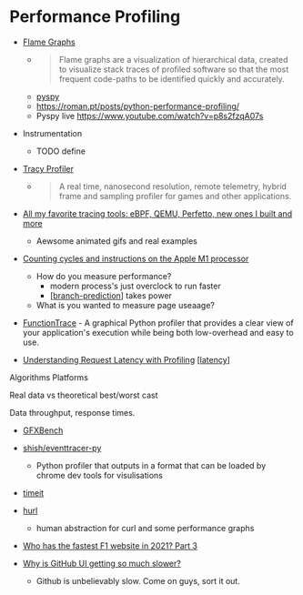 Performance Profiling
=====================

* [Flame Graphs](https://www.brendangregg.com/flamegraphs.html)
    * > Flame graphs are a visualization of hierarchical data, created to visualize stack traces of profiled software so that the most frequent code-paths to be identified quickly and accurately.
    * [pyspy](https://github.com/benfred/py-spy?tab=readme-ov-file#how-do-i-run-py-spy-in-docker)
    * https://roman.pt/posts/python-performance-profiling/
    * Pyspy live https://www.youtube.com/watch?v=p8s2fzqA07s

* Instrumentation
    * TODO define

* [Tracy Profiler](https://github.com/wolfpld/tracy)
    * > A real time, nanosecond resolution, remote telemetry, hybrid frame and sampling profiler for games and other applications.

* [All my favorite tracing tools: eBPF, QEMU, Perfetto, new ones I built and more](https://thume.ca/2023/12/02/tracing-methods/)
    * Aewsome animated gifs and real examples

* [Counting cycles and instructions on the Apple M1 processor](https://lemire.me/blog/2021/03/24/counting-cycles-and-instructions-on-the-apple-m1-processor/)
    * How do you measure performance?
        * modern process's just overclock to run faster
        * [[branch-prediction]] takes power
    * What is you wanted to measure page useaage?

* [FunctionTrace](https://functiontrace.com/) - A graphical Python profiler that provides a clear view of your application's execution while being both low-overhead and easy to use.

* [Understanding Request Latency with Profiling](https://richardstartin.github.io/posts/wallclock-profiler) [[latency]]

Algorithms
Platforms

Real data vs theoretical best/worst cast

Data throughput, response times.

* [GFXBench](https://gfxbench.com/result.jsp)

* [shish/eventtracer-py](https://github.com/shish/eventtracer-py)
    * Python profiler that outputs in a format that can be loaded by chrome dev tools for visulisations
* [timeit](https://docs.python.org/3/library/timeit.html)

* [hurl](https://github.com/Orange-OpenSource/hurl)
    * human abstraction for curl and some performance graphs

* [Who has the fastest F1 website in 2021? Part 3](https://jakearchibald.com/2021/f1-perf-part-3/)
* [Why is GitHub UI getting so much slower?](https://yoyo-code.com/why-is-github-ui-getting-so-much-slower/)
    * Github is unbelievably slow. Come on guys, sort it out.

[//begin]: # "Autogenerated link references for markdown compatibility"
[branch-prediction]: branch-prediction.md "Branch Prediction"
[latency]: latency.md "Latency"
[//end]: # "Autogenerated link references"